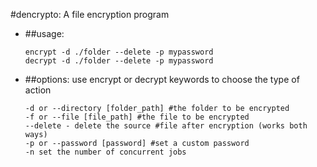 #dencrypto: A file encryption program

- ##usage:
	```
	encrypt -d ./folder --delete -p mypassword
	decrypt -d ./folder --delete -p mypassword
	```

- ##options:
	use encrypt or decrypt keywords to choose the type of action
	```
	-d or --directory [folder_path] #the folder to be encrypted
	-f or --file [file_path] #the file to be encrypted
	--delete - delete the source #file after encryption (works both ways)
	-p or --password [password] #set a custom password
	-n set the number of concurrent jobs
	```